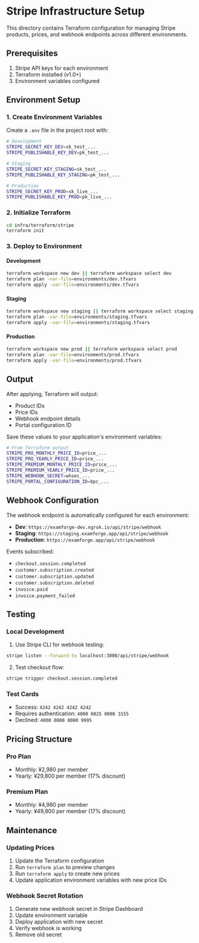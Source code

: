 # Stripe Infrastructure Setup

This directory contains Terraform configuration for managing Stripe products, prices, and webhook endpoints across different environments.

## Prerequisites

1. Stripe API keys for each environment
2. Terraform installed (v1.0+)
3. Environment variables configured

## Environment Setup

### 1. Create Environment Variables

Create a `.env` file in the project root with:

```bash
# Development
STRIPE_SECRET_KEY_DEV=sk_test_...
STRIPE_PUBLISHABLE_KEY_DEV=pk_test_...

# Staging  
STRIPE_SECRET_KEY_STAGING=sk_test_...
STRIPE_PUBLISHABLE_KEY_STAGING=pk_test_...

# Production
STRIPE_SECRET_KEY_PROD=sk_live_...
STRIPE_PUBLISHABLE_KEY_PROD=pk_live_...
```

### 2. Initialize Terraform

```bash
cd infra/terraform/stripe
terraform init
```

### 3. Deploy to Environment

#### Development
```bash
terraform workspace new dev || terraform workspace select dev
terraform plan -var-file=environments/dev.tfvars
terraform apply -var-file=environments/dev.tfvars
```

#### Staging
```bash
terraform workspace new staging || terraform workspace select staging  
terraform plan -var-file=environments/staging.tfvars
terraform apply -var-file=environments/staging.tfvars
```

#### Production
```bash
terraform workspace new prod || terraform workspace select prod
terraform plan -var-file=environments/prod.tfvars
terraform apply -var-file=environments/prod.tfvars
```

## Output

After applying, Terraform will output:

- Product IDs
- Price IDs
- Webhook endpoint details
- Portal configuration ID

Save these values to your application's environment variables:

```bash
# From Terraform output
STRIPE_PRO_MONTHLY_PRICE_ID=price_...
STRIPE_PRO_YEARLY_PRICE_ID=price_...
STRIPE_PREMIUM_MONTHLY_PRICE_ID=price_...
STRIPE_PREMIUM_YEARLY_PRICE_ID=price_...
STRIPE_WEBHOOK_SECRET=whsec_...
STRIPE_PORTAL_CONFIGURATION_ID=bpc_...
```

## Webhook Configuration

The webhook endpoint is automatically configured for each environment:

- **Dev**: `https://examforge-dev.ngrok.io/api/stripe/webhook`
- **Staging**: `https://staging.examforge.app/api/stripe/webhook`
- **Production**: `https://examforge.app/api/stripe/webhook`

Events subscribed:
- `checkout.session.completed`
- `customer.subscription.created`
- `customer.subscription.updated`
- `customer.subscription.deleted`
- `invoice.paid`
- `invoice.payment_failed`

## Testing

### Local Development

1. Use Stripe CLI for webhook testing:
```bash
stripe listen --forward-to localhost:3000/api/stripe/webhook
```

2. Test checkout flow:
```bash
stripe trigger checkout.session.completed
```

### Test Cards

- Success: `4242 4242 4242 4242`
- Requires authentication: `4000 0025 0000 3155`
- Declined: `4000 0000 0000 9995`

## Pricing Structure

### Pro Plan
- Monthly: ¥2,980 per member
- Yearly: ¥29,800 per member (17% discount)

### Premium Plan  
- Monthly: ¥4,980 per member
- Yearly: ¥49,800 per member (17% discount)

## Maintenance

### Updating Prices

1. Update the Terraform configuration
2. Run `terraform plan` to preview changes
3. Run `terraform apply` to create new prices
4. Update application environment variables with new price IDs

### Webhook Secret Rotation

1. Generate new webhook secret in Stripe Dashboard
2. Update environment variable
3. Deploy application with new secret
4. Verify webhook is working
5. Remove old secret